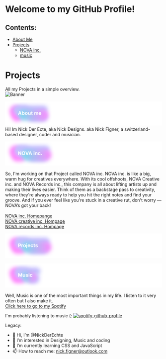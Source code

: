 # Welcome to my GitHub Profile!
## Contents:
- [About Me](https://github.com/NickDerEchte/NickDerEchte/main/README.md#about-me)
- [Projects](https://github.com/NickDerEchte/NickDerEchte/main/README.md#projects)
  - [NOVA inc.](https://github.com/NickDerEchte/NickDerEchte/main/README.md#nova-inc)
  - [music](https://github.com/NickDerEchte/NickDerEchte/main/README.md#music)





# Projects
All my Projects in a simple overview.<br>
![Banner](https://github.com/NickDerEchte/NickDerEchte/blob/ad94c474d4c6d7902c4ecebc98354fe0991b7a6c/Banner.png)


![About](https://github.com/NickDerEchte/NickDerEchte/blob/ad94c474d4c6d7902c4ecebc98354fe0991b7a6c/About_banner.png)
Hi! Im Nick Der Ecte, aka Nick Designs. aka Nick Figner, a switzerland-based designer, coder and musician.


![NOVA inc.](https://github.com/NickDerEchte/NickDerEchte/blob/b98c083f3b8dae8366ecc06fca2f72c098dc9dee/novainc.png)

So, I'm working on that Project called NOVA inc. NOVA inc. is like a big, warm hug for creatives everywhere. With its cool offshoots, NOVA Creative inc. and NOVA Records inc., this company is all about lifting artists up and making their lives easier. Think of them as a backstage pass to creativity, where they're always ready to help you hit the right notes and find your groove. And if you ever feel like you're stuck in a creative rut, don't worry — NOVA’s got your back!<br><br>
[NOVA inc. Homepange](https://www.novainc.net/)<br>
[NOVA creative inc. Hompage](https://www.creative.novainc.net/)<br>
[NOVA records inc. Hompage](https://www.records.novainc.net/)


![Projects](https://github.com/NickDerEchte/NickDerEchte/blob/93a4023f29de80c0a3ef716fdb5cfbf0ec7c1554/projects.png)


![Music](https://github.com/NickDerEchte/NickDerEchte/blob/c3cdfd9e06b62bcd87248bd9ed90e6ae4819fad6/Music.png)

Well, Music is one of the most important things in my life. I listen to it very often but I also make it. <br>
[Click here to go to my Spotify](https://open.spotify.com/artist/1GDrU0lajEHlTVwlf9SdiR?si=cLcnDIjLQ8iBneI2sDqypQ)

I'm probably listening to music (:
[![spotify-github-profile](https://spotify-github-profile.kittinanx.com/api/view?uid=pk0jvg6e4xxm4h5txcnng5s0k&cover_image=true&theme=default&show_offline=false&background_color=121212&interchange=false&bar_color_cover=true&bar_color=4e954b)](https://github.com/kittinan/spotify-github-profile)
<!---
NickDerEchte/NickDerEchte is a ✨ special ✨ repository because its `README.md` (this file) appears on your GitHub profile.
You can click the Preview link to take a look at your changes.
--->

Legacy:
- 👋 Hi, I’m @NickDerEchte
- 👀 I’m interested in Designing, Music and coding
- 🌱 I’m currently learning CSS and JavaScript
- 📫 How to reach me: nick.figner@outlook.com
